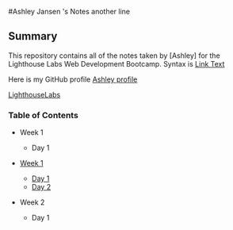 #Ashley Jansen 's Notes
another line

## Summary

This repository contains all of the notes taken by [Ashley] for the Lighthouse Labs Web Development Bootcamp.
Syntax is [Link Text](URL)

Here is my GitHub profile [Ashley profile](https://github.com/Kokopan1)

[LighthouseLabs](https://www.lighthouselabs.ca/)

### Table of Contents
- Week 1
  - Day 1

- [Week 1](/Week_1)
  - [Day 1](/Week_1/Day_1)
  - [Day 2](/Week_1/Day_2)
- Week 2
  - Day 1
